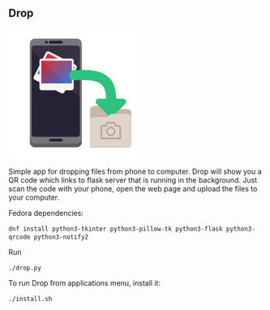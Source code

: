 ## Drop

![Drop](./static/cz.lukasbrabec.Drop.svg)

Simple app for dropping files from phone to computer. Drop will show you a QR code which links to flask server that is running in the background. Just scan the code with your phone, open the web page and upload the files to your computer.


Fedora dependencies:
```
dnf install python3-tkinter python3-pillow-tk python3-flask python3-qrcode python3-notify2
```

Run
```
./drop.py
```

To run Drop from applications menu, install it:
```
./install.sh
```

